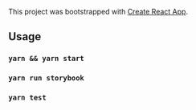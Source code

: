 This project was bootstrapped with [Create React App](https://github.com/facebookincubator/create-react-app).


## Usage
### `yarn && yarn start`
### `yarn run storybook`
### `yarn test`

